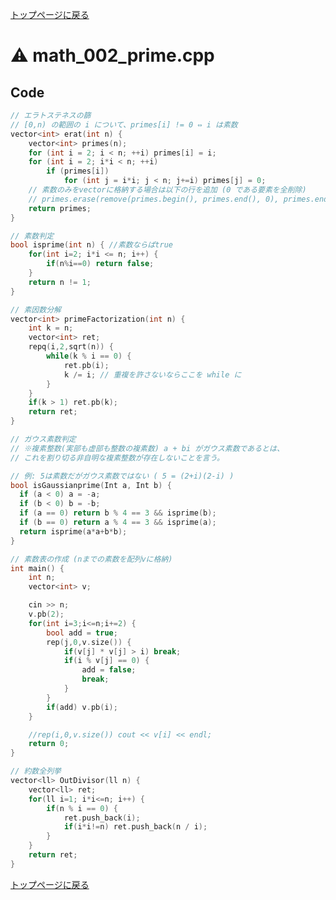 <!-- mathjax config similar to math.stackexchange -->
<script type="text/javascript"
  src="https://cdn.mathjax.org/mathjax/latest/MathJax.js?config=TeX-AMS-MML_HTMLorMML">
</script>
<script type="text/x-mathjax-config">
  MathJax.Hub.Config({
    TeX: { equationNumbers: { autoNumber: "AMS" }},
    tex2jax: {
      inlineMath: [ ['$','$'] ],
      processEscapes: true
    },
    "HTML-CSS": { matchFontHeight: false },
    displayAlign: "left",
    displayIndent: "2em"
  });
</script>

<script type="text/javascript" src="https://cdnjs.cloudflare.com/ajax/libs/jquery/3.4.1/jquery.min.js"></script>
<link rel="stylesheet" href="../css/copy-button.css" />
<script type="text/javascript" src="../js/balloons.js"></script>
<script type="text/javascript" src="../js/copy-button.js"></script>



[トップページに戻る](../index.html)

# :warning: math\_002\_prime.cpp

## Code

```cpp
// エラトステネスの篩
// [0,n) の範囲の i について、primes[i] != 0 ⇔ i は素数
vector<int> erat(int n) {
    vector<int> primes(n);
    for (int i = 2; i < n; ++i) primes[i] = i;
    for (int i = 2; i*i < n; ++i)
        if (primes[i])
            for (int j = i*i; j < n; j+=i) primes[j] = 0;
    // 素数のみをvectorに格納する場合は以下の行を追加 (0 である要素を全削除)
    // primes.erase(remove(primes.begin(), primes.end(), 0), primes.end());
    return primes;
}

// 素数判定
bool isprime(int n) { //素数ならばtrue
    for(int i=2; i*i <= n; i++) {
        if(n%i==0) return false;
    }
    return n != 1;
}

// 素因数分解
vector<int> primeFactorization(int n) {
    int k = n;
    vector<int> ret;
    repq(i,2,sqrt(n)) {
        while(k % i == 0) {
            ret.pb(i);
            k /= i; // 重複を許さないならここを while に
        }
    }
    if(k > 1) ret.pb(k);
    return ret;
}

// ガウス素数判定
// ※複素整数(実部も虚部も整数の複素数) a + bi がガウス素数であるとは、
// これを割り切る非自明な複素整数が存在しないことを言う。

// 例: 5は素数だがガウス素数ではない ( 5 = (2+i)(2-i) )
bool isGaussianprime(Int a, Int b) {
  if (a < 0) a = -a;
  if (b < 0) b = -b;
  if (a == 0) return b % 4 == 3 && isprime(b);
  if (b == 0) return a % 4 == 3 && isprime(a);
  return isprime(a*a+b*b);
}

// 素数表の作成 (nまでの素数を配列vに格納)
int main() {
    int n;
    vector<int> v;

    cin >> n;
    v.pb(2);
    for(int i=3;i<=n;i+=2) {
        bool add = true;
        rep(j,0,v.size()) {
            if(v[j] * v[j] > i) break;
            if(i % v[j] == 0) {
                add = false;
                break;
            }
        }
        if(add) v.pb(i);
    }

    //rep(i,0,v.size()) cout << v[i] << endl;
    return 0;
}

// 約数全列挙
vector<ll> OutDivisor(ll n) {
    vector<ll> ret;
    for(ll i=1; i*i<=n; i++) {
        if(n % i == 0) {
            ret.push_back(i);
            if(i*i!=n) ret.push_back(n / i);
        }
    }
    return ret;
}
```

[トップページに戻る](../index.html)

